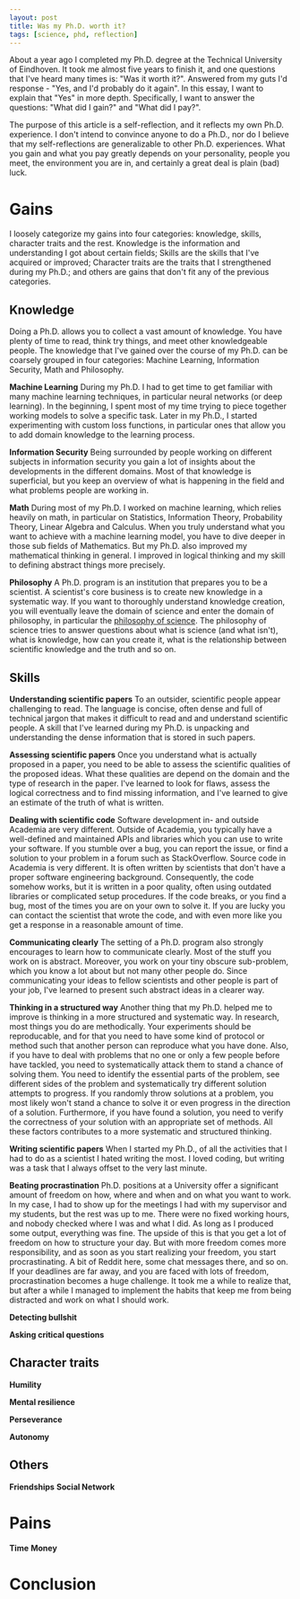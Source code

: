 ```yaml
---
layout: post
title: Was my Ph.D. worth it?
tags: [science, phd, reflection]
---
```

About a year ago I completed my Ph.D. degree at the Technical University of Eindhoven. It took me almost five years to finish it, and one questions that I've heard many times is: "Was it worth it?". Answered from my guts I'd response - "Yes, and I'd probably do it again". In this essay, I want to explain that "Yes" in more depth. Specifically, I want to answer the questions: "What did I gain?" and "What did I pay?".

The purpose of this article is a self-reflection, and it reflects my own Ph.D. experience. I don't intend to convince anyone to do a Ph.D., nor do I believe that my self-reflections are generalizable to other Ph.D. experiences. What you gain and what you pay greatly depends on your personality, people you meet, the environment you are in, and certainly a great deal is plain (bad) luck.

# Gains
I loosely categorize my gains into four categories: knowledge, skills, character traits and the rest. Knowledge is the information and understanding I got about certain fields; Skills are the skills that I've acquired or improved; Character traits are the traits that I strengthened during my Ph.D.; and others are gains that don't fit any of the previous categories.

## Knowledge
Doing a Ph.D. allows you to collect a vast amount of knowledge. You have plenty of time to read, think try things, and meet other knowledgeable people. The knowledge that I've gained over the course of my Ph.D. can be coarsely grouped in four categories: Machine Learning, Information Security, Math and Philosophy.

**Machine Learning** During my Ph.D. I had to get time to get familiar with many machine learning techniques, in particular neural networks (or deep learning). In the beginning, I spent most of my time trying to piece together working models to solve a specific task. Later in my Ph.D., I started experimenting with custom loss functions, in particular ones that allow you to add domain knowledge to the learning process.  

**Information Security** Being surrounded by people working on different subjects in information security you gain a lot of insights about the developments in the different domains. Most of that knowledge is superficial, but you keep an overview of what is happening in the field and what problems people are working in.

**Math** During most of my Ph.D. I worked on machine learning, which relies heavily on math, in particular on Statistics, Information Theory, Probability Theory, Linear Algebra and Calculus. When you truly understand what you want to achieve with a machine learning model, you have to dive deeper in those sub fields of Mathematics. But my Ph.D. also improved my mathematical thinking in general. I improved in logical thinking and my skill to defining abstract things more precisely.

**Philosophy** A Ph.D. program is an institution that prepares you to be a scientist. A scientist's core business is to create new knowledge in a systematic way. If you want to thoroughly understand knowledge creation, you will eventually leave the domain of science and enter the domain of philosophy, in particular the [philosophy of science](https://en.wikipedia.org/wiki/Philosophy_of_science). The philosophy of science tries to answer questions about what is science (and what isn't), what is knowledge, how can you create it, what is the relationship between scientific knowledge and the truth and so on.

## Skills

**Understanding scientific papers** To an outsider, scientific people appear challenging to read. The language is concise, often dense and full of technical jargon that makes it difficult to read and and understand scientific people. A skill that I've learned during my Ph.D. is unpacking and understanding the dense information that is stored in such papers.

**Assessing scientific papers** Once you understand what is actually proposed in a paper, you need to be able to assess the scientific qualities of the proposed ideas. What these qualities are depend on the domain and the type of research in the paper. I've learned to look for flaws, assess the logical correctness and to find missing information, and I've learned to give an estimate of the truth of what is written.

**Dealing with scientific code** Software development in- and outside Academia are very different. Outside of Academia, you typically have a well-defined and maintained APIs and libraries which you can use to write your software. If you stumble over a bug, you can report the issue, or find a solution to your  problem in a forum such as StackOverflow. Source code in Academia is very different. It is often written by scientists that don't have a proper software engineering background. Consequently, the code somehow works, but it is written in a poor quality, often using outdated libraries or complicated setup procedures. If the code breaks, or you find a bug, most of the times you are on your own to solve it. If you are lucky you can contact the scientist that wrote the code, and with even more like you get a response in a reasonable amount of time.  

**Communicating clearly** The setting of a Ph.D. program also strongly encourages to learn how to communicate clearly. Most of the stuff you work on is abstract. Moreover, you work on your tiny obscure sub-problem, which you know a lot about but not many other people do. Since communicating your ideas to fellow scientists and other people is part of your job, I've learned to present such abstract ideas in a clearer way.

**Thinking in a structured way** Another thing that my Ph.D. helped me to improve is thinking in a more structured and systematic way. In research, most things you do are methodically. Your experiments should be reproducable, and for that you need to have some kind of protocol or method such that another person can reproduce what you have done. Also, if you have to deal with problems that no one or only a few people before have tackled, you need to systematically attack them to stand a chance of solving them. You need to identify the essential parts of the problem, see different sides of the problem and systematically try different solution attempts to progress. If you randomly throw solutions at a problem, you most likely won't stand a chance to solve it or even progress in the direction of a solution. Furthermore, if you have found a solution, you need to verify the correctness of your solution with an appropriate set of methods. All these factors contributes to a more systematic and structured thinking.  

**Writing scientific papers** When I started my Ph.D., of all the activities that I had to do as a scientist I hated writing the most. I loved coding, but writing was a task that I always offset to the very last minute. 

**Beating procrastination** Ph.D. positions at a University offer a significant amount of freedom on how, where and when and on what you want to work. In my case, I had to show up for the meetings I had with my supervisor and my students, but the rest was up to me. There were no fixed working hours, and nobody checked where I was and what I did. As long as I produced some output, everything was fine. The upside of this is that you get a lot of freedom on how to structure your day. But with more freedom comes more responsibility, and as soon as you start realizing your freedom, you start procrastinating. A bit of Reddit here, some chat messages there, and so on. If your deadlines are far away, and you are faced with lots of freedom, procrastination becomes a huge challenge. It took me a while to realize that, but after a while I managed to implement the habits that keep me from being distracted and work on what I should work.

**Detecting bullshit**

**Asking critical questions**

## Character traits

**Humility**

**Mental resilience**

**Perseverance**

**Autonomy**

## Others
**Friendships**
**Social Network**

# Pains

**Time**
**Money**

# Conclusion

